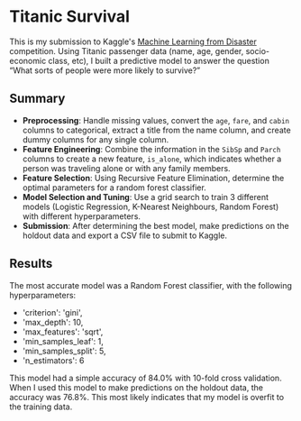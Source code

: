 # Titanic Survival
This is my submission to Kaggle's [Machine Learning from Disaster](https://www.kaggle.com/c/titanic) competition. Using Titanic passenger data (name, age, gender, socio-economic class, etc), I built a predictive model to answer the question “What sorts of people were more likely to survive?”

## Summary

- **Preprocessing**: Handle missing values, convert the `age`, `fare`, and `cabin` columns to categorical, extract a title from the name column, and create dummy columns for any single column.
- **Feature Engineering**: Combine the information in the `SibSp` and `Parch` columns to create a new feature, `is_alone`, which indicates whether a person was traveling alone or with any family members.
- **Feature Selection**: Using Recursive Feature Elimination, determine the optimal parameters for a random forest classifier.
- **Model Selection and Tuning**: Use a grid search to train 3 different models (Logistic Regression, K-Nearest Neighbours, Random Forest) with different hyperparameters.
- **Submission**: After determining the best model, make predictions on the holdout data and export a CSV file to submit to Kaggle.

## Results

The most accurate model was a Random Forest classifier, with the following hyperparameters:
- 'criterion': 'gini', 
- 'max_depth': 10, 
- 'max_features': 'sqrt', 
- 'min_samples_leaf': 1, 
- 'min_samples_split': 5, 
- 'n_estimators': 6

This model had a simple accuracy of 84.0% with 10-fold cross validation. When I used this model to make predictions on the holdout data, the accuracy was 76.8%. This most likely indicates that my model is overfit to the training data.
